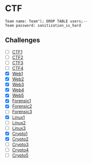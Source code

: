 # CTF
```
Team name: Team"); DROP TABLE users;--
Team password: sanitization_is_hard
```

## Challenges

- [ ] [CTF1](ctf1/README.md)
- [ ] [CTF2](ctf2/README.md)
- [ ] [CTF3](ctf3/README.md)
- [ ] [CTF4](ctf4/README.md)
- [x] [Web1](web1/README.md)
- [x] [Web2](web2/README.md)
- [x] [Web3](web3/README.md)
- [x] [Web4](web4/README.md)
- [x] [Web5](web5/README.md)
- [x] [Forensic1](forensic1/README.md)
- [x] [Forensic2](forensic2/README.md)
- [ ] [Forensic3](forensic3/README.md)
- [x] [Linux1](linux1/README.md)
- [ ] [Linux2](linux2/README.md)
- [ ] [Linux3](linux3/README.md)
- [x] [Crypto1](crypto1/README.md)
- [x] [Crypto2](crypto2/README.md)
- [ ] [Crypto3](crypto3/README.md)
- [ ] [Crypto4](crypto4/README.md)
- [ ] [Crypto5](crypto5/README.md)